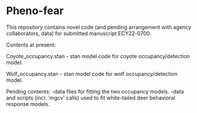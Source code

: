 # Pheno-fear

This repository contains novel code (and pending arrangement with agency collaborators, data) for submitted manuscript ECY22-0700. 

Contents at present:

Coyote_occupancy.stan - stan model code for coyote occupancy/detection model.

Wolf_occupancy.stan - stan model code for wolf occupancy/detection model.

Pending contents:
-data files for fitting the two occupancy models.
-data and scripts (incl. 'mgcv' calls) used to fit white-tailed deer behavioral response models.

